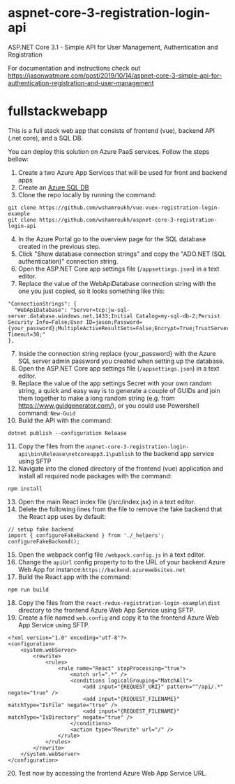 # aspnet-core-3-registration-login-api

ASP.NET Core 3.1 - Simple API for User Management, Authentication and Registration

For documentation and instructions check out https://jasonwatmore.com/post/2019/10/14/aspnet-core-3-simple-api-for-authentication-registration-and-user-management

# fullstackwebapp
This is a full stack web app that consists of frontend (vue), backend API (.net core), and a SQL DB.

You can deploy this solution on Azure PaaS services. Follow the steps bellow:

1. Create a two Azure App Services that will be used for front and backend apps
2. Create an [Azure SQL DB](https://docs.microsoft.com/en-us/azure/azure-sql/database/single-database-create-quickstart?tabs=azure-portal)
3. Clone the repo locally by running the command:
```
git clone https://github.com/wshamroukh/vue-vuex-registration-login-example
git clone https://github.com/wshamroukh/aspnet-core-3-registration-login-api
```
4. In the Azure Portal go to the overview page for the SQL database created in the previous step.
5. Click "Show database connection strings" and copy the "ADO.NET (SQL authentication)" connection string.
5. Open the ASP.NET Core app settings file (`/appsettings.json`) in a text editor.
6. Replace the value of the WebApiDatabase connection string with the one you just copied, so it looks something like this:
```
"ConnectionStrings": {
  "WebApiDatabase": "Server=tcp:jw-sql-server.database.windows.net,1433;Initial Catalog=my-sql-db-2;Persist Security Info=False;User ID=jason;Password={your_password};MultipleActiveResultSets=False;Encrypt=True;TrustServerCertificate=False;Connection Timeout=30;"
},
```
7. Inside the connection string replace {your_password} with the Azure SQL server admin password you created when setting up the database.
8. Open the ASP.NET Core app settings file (`/appsettings.json`) in a text editor.
9. Replace the value of the app settings Secret with your own random string, a quick and easy way is to generate a couple of GUIDs and join them together to make a long random string (e.g. from https://www.guidgenerator.com/), or you could use Powershell command: `New-Guid`
10. Build the API with the command:
```
dotnet publish --configuration Release
```
11. Copy the files from the `aspnet-core-3-registration-login-api\bin\Release\netcoreapp3.1\publish` to the backend app service using SFTP
12. Navigate into the cloned directory of the frontend (vue) application and install all required node packages with the command:
```
npm install
```
13. Open the main React index file (/src/index.jsx) in a text editor.
14. Delete the following lines from the file to remove the fake backend that the React app uses by default: <br />
```
// setup fake backend 
import { configureFakeBackend } from './_helpers';
configureFakeBackend();
```
15. Open the webpack config file `/webpack.config.js` in a text editor.
16. Change the `apiUrl` config property to to the URL of your backend Azure Web App for instance:`https://backend.azurewebsites.net`
17. Build the React app with the command:
```
npm run build
```
18. Copy the files from the `react-redux-registration-login-example\dist` directory to the frontend Azure Web App Service using SFTP.
19. Create a file named `web.config` and copy it to the frontend Azure Web App Service using SFTP.
```
<?xml version="1.0" encoding="utf-8"?>
<configuration>
    <system.webServer>
        <rewrite>
            <rules>
                <rule name="React" stopProcessing="true">
                    <match url=".*" />
                    <conditions logicalGrouping="MatchAll">
                        <add input="{REQUEST_URI}" pattern="^/api/.*" negate="true" />
                        <add input="{REQUEST_FILENAME}" matchType="IsFile" negate="true" />
                        <add input="{REQUEST_FILENAME}" matchType="IsDirectory" negate="true" />
                    </conditions>
                    <action type="Rewrite" url="/" />
                </rule>
            </rules>
        </rewrite>
    </system.webServer>
</configuration>
```
20. Test now by accessing the frontend Azure Web App Service URL.


